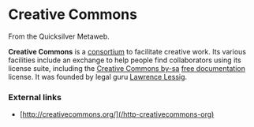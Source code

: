 
# Creative Commons

From the Quicksilver Metaweb.

**Creative Commons** is a [consortium](/consortium) to facilitate creative work. Its various facilities include an exchange to help people find collaborators using its license suite, including the [Creative Commons by-sa](/creative-commons-by-sa) [free documentation](/free-documentation) license. It was founded by legal guru [Lawrence Lessig](/lawrence-lessig).

### External links


* [http://creativecommons.org/](/http-creativecommons-org)
